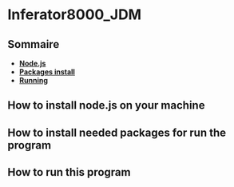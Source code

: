 # Inferator8000_JDM

## Sommaire
* **[Node.js](https://github.com/Tristan-T/Inferator8000_JDM/blob/main/README.md/#user-content-How-to-install-node.js-on-your-machine)**
* **[Packages install](https://github.com/Tristan-T/Inferator8000_JDM/blob/main/README.md/#user-content-How-to-install-needed-packages-for-run-the-program)**
* **[Running](https://github.com/Tristan-T/Inferator8000_JDM/blob/main/README.md/#user-content-How-to-run-this-program)**


## How to install node.js on your machine

## How to install needed packages for run the program

## How to run this program
